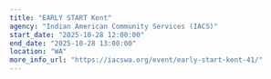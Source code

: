 ```yaml
---
title: "EARLY START Kent"
agency: "Indian American Community Services (IACS)"
start_date: "2025-10-28 12:00:00"
end_date: "2025-10-28 13:00:00"
location: "WA"
more_info_url: "https://iacswa.org/event/early-start-kent-41/"
---
```


